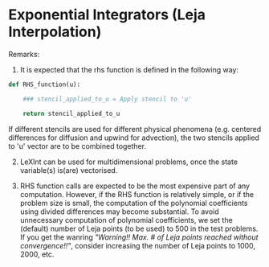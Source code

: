 # Exponential Integrators (Leja Interpolation)

Remarks:
1. It is expected that the rhs function is defined in the following way:

```python
def RHS_function(u):

	### stencil_applied_to_u = Apply stencil to 'u'

	return stencil_applied_to_u
```

If different stencils are used for different physical phenomena (e.g. centered differences for diffusion and upwind for advection), the two stencils applied to 'u' vector are to be combined together.

2. LeXInt can be used for multidimensional problems, once the state variable(s) is(are) vectorised.

3. RHS function calls are expected to be the most expensive part of any computation. However, if the RHS function is relatively simple, or if the problem size is small, the computation of the polynomial coefficients using divided differences may become substantial. To avoid unnecessary computation of polynomial coefficients, we set the (default) number of Leja points (to be used) to 500 in the test problems. If you get the wanring *"Warning!! Max. # of Leja points reached without convergence!!"*, consider increasing the number of Leja points to 1000, 2000, etc.
